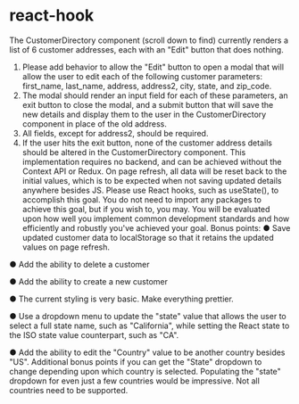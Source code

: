 # react-hook
The CustomerDirectory component (scroll down to find) currently renders a list of 6 customer addresses, each with an "Edit" button that does nothing.
1.	Please add behavior to allow the "Edit" button to open a modal that will allow the user to edit each of the following customer parameters: first_name, last_name, address, address2, city, state, and zip_code.
2.	The modal should render an input field for each of these parameters, an exit button to close the modal, and a submit button that will save the new details and display them to the user in the CustomerDirectory component in place of the old address.
3.	All fields, except for address2, should be required.
4.	If the user hits the exit button, none of the customer address details should be altered in the CustomerDirectory component.
This implementation requires no backend, and can be achieved without the Context API or Redux. On page refresh, all data will be reset back to the initial values, which is to be expected when not saving updated details anywhere besides JS. Please use React hooks, such as useState(), to accomplish this goal. You do not need to import any packages to achieve this goal, but if you wish to, you may. You will be evaluated upon how well you implement common development standards and how efficiently and robustly you've achieved your goal.
Bonus points:
●	Save updated customer data to localStorage so that it retains the updated values on page refresh.

●	Add the ability to delete a customer

●	Add the ability to create a new customer

●	The current styling is very basic. Make everything prettier.

●	Use a dropdown menu to update the "state" value that allows the user to select a full state name, such as "California", while setting the React state to the ISO state value counterpart, such as "CA".

●	Add the ability to edit the "Country" value to be another country besides "US". Additional bonus points if you can get the "State" dropdown to change depending upon which country is selected. Populating the "state" dropdown for even just a few countries would be impressive. Not all countries need to be supported.

